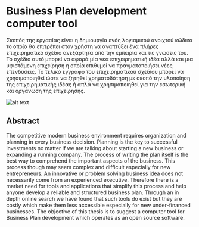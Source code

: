 # Business Plan development computer tool
Σκοπός της εργασίας είναι η δημιουργία ενός λογισμικού ανοιχτού κώδικα το οποίο θα επιτρέπει στον χρήστη να αναπτύξει ένα πλήρες επιχειρηματικό σχέδιο ανεξάρτητα από την εμπειρία και τις γνώσεις του. Το σχέδιο αυτό μπορεί να αφορά μία νέα επιχειρηματική ιδέα αλλά και μια υφιστάμενη επιχείρηση η οποία επιθυμεί να πραγματοποιήσει νέες επενδύσεις. Το τελικό έγγραφο του επιχειρηματικού σχεδίου μπορεί να χρησιμοποιηθεί ώστε να ζητηθεί χρηματοδότηση με σκοπό την υλοποίηση της επιχειρηματικής ιδέας ή απλά να χρησιμοποιηθεί για την εσωτερική και οργάνωση της επιχείρησης.  

![alt text](https://github.com/eellak/business-plan-tool/blob/master/UI-Design/Version-2/2-Εσωτερική-ανάλυση/2a.png)

## Abstract
The competitive modern business environment requires organization and planning in every business decision. Planning is the key to successful investments no matter if we are talking about starting a new business or expanding a running company. The process of writing the plan itself is the best way to comprehend the important aspects of the business. This process though may seem complex and difficult especially for new entrepreneurs. An innovative or problem solving business idea does not necessarily come from an experienced executive. Therefore there is a market need for tools and applications that simplify this process and help anyone develop a reliable and structured business plan. Through an in depth online search we have found that such tools do exist but they are costly which make them less accessible especially for new under-financed businesses. The objective of this thesis is to suggest a computer tool for Business Plan development which operates as an open source software. 
